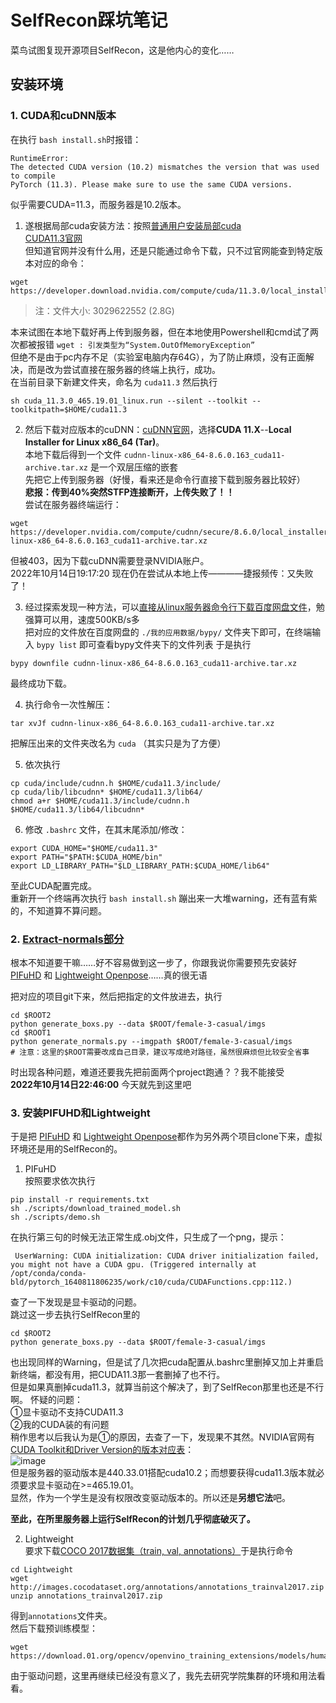 # SelfRecon踩坑笔记
菜鸟试图复现开源项目SelfRecon，这是他内心的变化……
## 安装环境
### **1. CUDA和cuDNN版本**  

在执行 ` bash install.sh `时报错：
```
RuntimeError: 
The detected CUDA version (10.2) mismatches the version that was used to compile
PyTorch (11.3). Please make sure to use the same CUDA versions.
```
似乎需要CUDA=11.3，而服务器是10.2版本。  
  1. 遂根据局部cuda安装方法：按照[普通用户安装局部cuda](https://blog.csdn.net/u012422446/article/details/104882357)  
[CUDA11.3官网](https://developer.nvidia.com/cuda-11.3.0-download-archive?target_os=Linux&target_arch=x86_64&Distribution=Ubuntu&target_version=18.04&target_type=runfile_local)  
但知道官网并没有什么用，还是只能通过命令下载，只不过官网能查到特定版本对应的命令：
```
wget https://developer.download.nvidia.com/compute/cuda/11.3.0/local_installers/cuda_11.3.0_465.19.01_linux.run
```
>注：文件大小: 3029622552 (2.8G)  

本来试图在本地下载好再上传到服务器，但在本地使用Powershell和cmd试了两次都被报错 `wget : 引发类型为“System.OutOfMemoryException”`  
但绝不是由于pc内存不足（实验室电脑内存64G），为了防止麻烦，没有正面解决，而是改为尝试直接在服务器的终端上执行，成功。  
在当前目录下新建文件夹，命名为 `cuda11.3` 然后执行
```
sh cuda_11.3.0_465.19.01_linux.run --silent --toolkit --toolkitpath=$HOME/cuda11.3
```
        
  2. 然后下载对应版本的cuDNN：[cuDNN官网](https://developer.nvidia.com/rdp/cudnn-download)，选择**CUDA 11.X**--**Local Installer for Linux x86_64 (Tar)**。  
本地下载后得到一个文件 `cudnn-linux-x86_64-8.6.0.163_cuda11-archive.tar.xz` 是一个双层压缩的嵌套  
先把它上传到服务器（好慢，看来还是命令行直接下载到服务器比较好）  
**悲报：传到40%突然STFP连接断开，上传失败了！！**  
尝试在服务器终端运行：
```
wget https://developer.nvidia.com/compute/cudnn/secure/8.6.0/local_installers/11.8/cudnn-linux-x86_64-8.6.0.163_cuda11-archive.tar.xz
```
但被403，因为下载cuDNN需要登录NVIDIA账户。  
2022年10月14日19:17:20 现在仍在尝试从本地上传————捷报频传：又失败了！  

  3. 经过探索发现一种方法，可以[直接从linux服务器命令行下载百度网盘文件](https://zhuanlan.zhihu.com/p/348483516)，勉强算可以用，速度500KB/s多  
  把对应的文件放在百度网盘的 `./我的应用数据/bypy/` 文件夹下即可，在终端输入 `bypy list` 即可查看bypy文件夹下的文件列表
  于是执行
  ```
  bypy downfile cudnn-linux-x86_64-8.6.0.163_cuda11-archive.tar.xz
  ```
  最终成功下载。

  4. 执行命令一次性解压：
```
tar xvJf cudnn-linux-x86_64-8.6.0.163_cuda11-archive.tar.xz
```
把解压出来的文件夹改名为 `cuda` （其实只是为了方便）

  5. 依次执行
```
cp cuda/include/cudnn.h $HOME/cuda11.3/include/
cp cuda/lib/libcudnn* $HOME/cuda11.3/lib64/
chmod a+r $HOME/cuda11.3/include/cudnn.h $HOME/cuda11.3/lib64/libcudnn*
```

  6. 修改 `.bashrc` 文件，在其末尾添加/修改：
```
export CUDA_HOME="$HOME/cuda11.3" 
export PATH="$PATH:$CUDA_HOME/bin" 
export LD_LIBRARY_PATH="$LD_LIBRARY_PATH:$CUDA_HOME/lib64"
```

至此CUDA配置完成。  
重新开一个终端再次执行 `bash install.sh` 蹦出来一大堆warning，还有蓝有紫的，不知道算不算问题。

### **2. [Extract-normals部分](https://github.com/jby1993/SelfReconCode#extract-normals)**  
根本不知道要干嘛……好不容易做到这一步了，你跟我说你需要预先安装好[PIFuHD](https://github.com/facebookresearch/pifuhd) 和 [Lightweight Openpose](https://github.com/Daniil-Osokin/lightweight-human-pose-estimation.pytorch)……真的很无语  

把对应的项目git下来，然后把指定的文件放进去，执行
```
cd $ROOT2
python generate_boxs.py --data $ROOT/female-3-casual/imgs
cd $ROOT1
python generate_normals.py --imgpath $ROOT/female-3-casual/imgs
# 注意：这里的$ROOT需要改成自己目录，建议写成绝对路径，虽然很麻烦但比较安全省事
```
时出现各种问题，难道还要我先把前面两个project跑通？？我不能接受  
**2022年10月14日22:46:00** 今天就先到这里吧

### **3. 安装PIFUHD和Lightweight**  
于是把 [PIFuHD](https://github.com/facebookresearch/pifuhd) 和 [Lightweight Openpose](https://github.com/Daniil-Osokin/lightweight-human-pose-estimation.pytorch)都作为另外两个项目clone下来，虚拟环境还是用的SelfRecon的。  
  1. PIFuHD  
  按照要求依次执行
  ```
  pip install -r requirements.txt 
  sh ./scripts/download_trained_model.sh
  sh ./scripts/demo.sh
  ```
  在执行第三句的时候无法正常生成.obj文件，只生成了一个png，提示：
  ```
   UserWarning: CUDA initialization: CUDA driver initialization failed, you might not have a CUDA gpu. (Triggered internally at  /opt/conda/conda-bld/pytorch_1640811806235/work/c10/cuda/CUDAFunctions.cpp:112.)
  ```
  查了一下发现是显卡驱动的问题。  
  跳过这一步去执行SelfRecon里的  
  ```
  cd $ROOT2
  python generate_boxs.py --data $ROOT/female-3-casual/imgs
  ```
  也出现同样的Warning，但是试了几次把cuda配置从.bashrc里删掉又加上并重启新终端，都没有用，把CUDA11.3那一套删掉了也不行。  
  但是如果真删掉cuda11.3，就算当前这个解决了，到了SelfRecon那里也还是不行啊。
  怀疑的问题：  
  ①显卡驱动不支持CUDA11.3  
  ②我的CUDA装的有问题  
  稍作思考以后我认为是①的原因，去查了一下，发现果不其然。NVIDIA官网有[CUDA Toolkit和Driver Version的版本对应表](https://docs.nvidia.com/cuda/cuda-toolkit-release-notes/index.html#title-resolved-issues)：  
  ![image](https://user-images.githubusercontent.com/32038518/197183887-e3c399be-3c69-46eb-ac14-f4e11265b953.png)  
  但是服务器的驱动版本是440.33.01搭配cuda10.2；而想要获得cuda11.3版本就必须要求显卡驱动在>=465.19.01。  
  显然，作为一个学生是没有权限改变驱动版本的。所以还是**另想它法**吧。  
  
  **至此，在所里服务器上运行SelfRecon的计划几乎彻底破灭了。**
  
  2. Lightweight  
  要求下载[COCO 2017数据集（train, val, annotations）](http://cocodataset.org/#download)于是执行命令  
  ```
  cd Lightweight
  wget http://images.cocodataset.org/annotations/annotations_trainval2017.zip
  unzip annotations_trainval2017.zip
  ```
  得到`annotations`文件夹。  
  然后下载预训练模型：
  ```
  wget https://download.01.org/opencv/openvino_training_extensions/models/human_pose_estimation/checkpoint_iter_370000.pth
  ```
  由于驱动问题，这里再继续已经没有意义了，我先去研究学院集群的环境和用法看看。  
  
  
